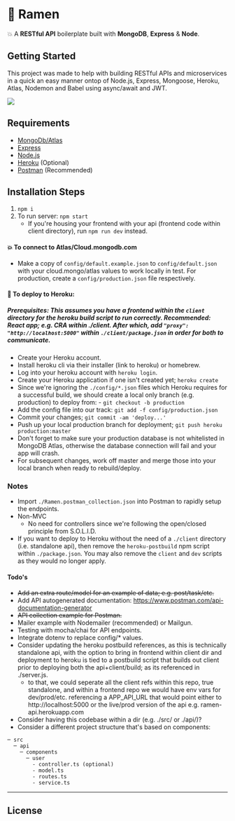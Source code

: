 # 🍜 Ramen

💥 A **RESTful API** boilerplate built with **MongoDB**, **Express** & **Node**.

## Getting Started

This project was made to help with building RESTful APIs and microservices in a quick an easy manner ontop of Node.js, Express, Mongoose, Heroku, Atlas, Nodemon and Babel using async/await and JWT.

<!--![](https://media.giphy.com/media/DLYMDk6eYRbkA/giphy.gif)-->

![](https://media.giphy.com/media/Cd7Y7tJ4pHbGM/giphy.gif)

## Requirements

- [MongoDb/Atlas](https://cloud.mongodb.com/)
- [Express](https://expressjs.com/)
- [Node.js](http://nodejs.org/)
- [Heroku](https://heroku.com/) (Optional)
- [Postman](https://postman.com) (Recommended)

## Installation Steps

1. `npm i`
2. To run server: `npm start`
   - If you're housing your frontend with your api (frontend code within client directory), run `npm run dev` instead.

#### 💥 To connect to Atlas/Cloud.mongodb.com

- Make a copy of `config/default.example.json` to `config/default.json` with your cloud.mongo/atlas values to work locally in test. For production, create a `config/production.json` file respectively.

#### 🚀 To deploy to Heroku:

##### Prerequisites: This assumes you have a frontend within the `client` directory for the heroku build script to run correctly. Recommended: React app; e.g. CRA within ./client. After which, add `"proxy": "http://localhost:5000"` within `./client/package.json` in order for both to communicate.

<!-- prettier-ignore -->
- Create your Heroku account.
- Install heroku cli via their installer (link to heroku) or homebrew.
- Log into your heroku account with `heroku login`.
- Create your Heroku application if one isn't created yet; `heroku create`
- Since we're ignoring the `./config/*.json` files which Heroku requires for a successful build, we should create a local only branch (e.g. production) to deploy from: 	- `git checkout -b production`
- Add the config file into our track: `git add -f config/production.json`
- Commit your changes; `git commit -am 'deploy...'`
- Push up your local production branch for deployment; `git push heroku production:master`
- Don't forget to make sure your production database is not whitelisted in MongoDB Atlas, otherwise the database connection will fail and your app will crash.
- For subsequent changes, work off master and merge those into your local branch when ready to rebuild/deploy.

### Notes

- Import `./Ramen.postman_collection.json` into Postman to rapidly setup the endpoints.
- Non-MVC
  - No need for controllers since we're following the open/closed principle from S.O.L.I.D.
- If you want to deploy to Heroku without the need of a `./client` directory (i.e. standalone api), then remove the `heroku-postbuild` npm script within `./package.json`. You may also remove the `client` and `dev` scripts as they would no longer apply.

#### Todo's

<!-- prettier-ignore -->
- ~~Add an extra route/model for an example of data; e.g. post/task/etc.~~
- Add API autogenerated documentation: https://www.postman.com/api-documentation-generator
- ~~API collection example for Postman.~~
- Mailer example with Nodemailer (recommended) or Mailgun.
- Testing with mocha/chai for API endpoints.
- Integrate dotenv to replace config/\* values.
- Consider updating the heroku postbuild references, as this is technically standalone api, with the option to bring in frontend within client dir and deployment to heroku is tied to a postbuild script that builds out client prior to deploying both the api+client/build; as its referenced in ./server.js.
	- to that, we could seperate all the client refs within this repo, true standalone, and within a frontend repo we would have env vars for dev/prod/etc. referencing a APP_API_URL that would point either to http://localhost:5000 or the live/prod version of the api e.g. ramen-api.herokuapp.com
- Consider having this codebase within a dir (e.g. ./src/ or ./api/)?
- Consider a different project structure that's based on components:

```
─ src
  ─ api
    ─ components
      ─ user
        - controller.ts (optional)
        - model.ts
        - routes.ts
        - service.ts
```

---

## License
